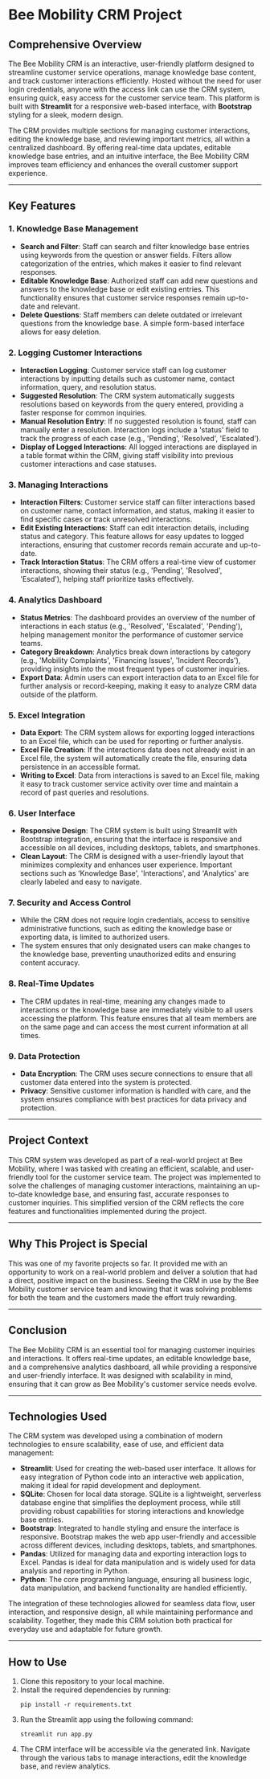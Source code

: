 # Bee Mobility CRM Project

## Comprehensive Overview
The Bee Mobility CRM is an interactive, user-friendly platform designed to streamline customer service operations, manage knowledge base content, and track customer interactions efficiently. Hosted without the need for user login credentials, anyone with the access link can use the CRM system, ensuring quick, easy access for the customer service team. This platform is built with **Streamlit** for a responsive web-based interface, with **Bootstrap** styling for a sleek, modern design.

The CRM provides multiple sections for managing customer interactions, editing the knowledge base, and reviewing important metrics, all within a centralized dashboard. By offering real-time data updates, editable knowledge base entries, and an intuitive interface, the Bee Mobility CRM improves team efficiency and enhances the overall customer support experience.

---

## Key Features

### 1. Knowledge Base Management
- **Search and Filter**: Staff can search and filter knowledge base entries using keywords from the question or answer fields. Filters allow categorization of the entries, which makes it easier to find relevant responses.
- **Editable Knowledge Base**: Authorized staff can add new questions and answers to the knowledge base or edit existing entries. This functionality ensures that customer service responses remain up-to-date and relevant.
- **Delete Questions**: Staff members can delete outdated or irrelevant questions from the knowledge base. A simple form-based interface allows for easy deletion.

### 2. Logging Customer Interactions
- **Interaction Logging**: Customer service staff can log customer interactions by inputting details such as customer name, contact information, query, and resolution status.
- **Suggested Resolution**: The CRM system automatically suggests resolutions based on keywords from the query entered, providing a faster response for common inquiries.
- **Manual Resolution Entry**: If no suggested resolution is found, staff can manually enter a resolution. Interaction logs include a 'status' field to track the progress of each case (e.g., 'Pending', 'Resolved', 'Escalated').
- **Display of Logged Interactions**: All logged interactions are displayed in a table format within the CRM, giving staff visibility into previous customer interactions and case statuses.

### 3. Managing Interactions
- **Interaction Filters**: Customer service staff can filter interactions based on customer name, contact information, and status, making it easier to find specific cases or track unresolved interactions.
- **Edit Existing Interactions**: Staff can edit interaction details, including status and category. This feature allows for easy updates to logged interactions, ensuring that customer records remain accurate and up-to-date.
- **Track Interaction Status**: The CRM offers a real-time view of customer interactions, showing their status (e.g., 'Pending', 'Resolved', 'Escalated'), helping staff prioritize tasks effectively.

### 4. Analytics Dashboard
- **Status Metrics**: The dashboard provides an overview of the number of interactions in each status (e.g., 'Resolved', 'Escalated', 'Pending'), helping management monitor the performance of customer service teams.
- **Category Breakdown**: Analytics break down interactions by category (e.g., 'Mobility Complaints', 'Financing Issues', 'Incident Records'), providing insights into the most frequent types of customer inquiries.
- **Export Data**: Admin users can export interaction data to an Excel file for further analysis or record-keeping, making it easy to analyze CRM data outside of the platform.

### 5. Excel Integration
- **Data Export**: The CRM system allows for exporting logged interactions to an Excel file, which can be used for reporting or further analysis.
- **Excel File Creation**: If the interactions data does not already exist in an Excel file, the system will automatically create the file, ensuring data persistence in an accessible format.
- **Writing to Excel**: Data from interactions is saved to an Excel file, making it easy to track customer service activity over time and maintain a record of past queries and resolutions.

### 6. User Interface
- **Responsive Design**: The CRM system is built using Streamlit with Bootstrap integration, ensuring that the interface is responsive and accessible on all devices, including desktops, tablets, and smartphones.
- **Clean Layout**: The CRM is designed with a user-friendly layout that minimizes complexity and enhances user experience. Important sections such as 'Knowledge Base', 'Interactions', and 'Analytics' are clearly labeled and easy to navigate.

### 7. Security and Access Control
- While the CRM does not require login credentials, access to sensitive administrative functions, such as editing the knowledge base or exporting data, is limited to authorized users.
- The system ensures that only designated users can make changes to the knowledge base, preventing unauthorized edits and ensuring content accuracy.

### 8. Real-Time Updates
- The CRM updates in real-time, meaning any changes made to interactions or the knowledge base are immediately visible to all users accessing the platform. This feature ensures that all team members are on the same page and can access the most current information at all times.

### 9. Data Protection
- **Data Encryption**: The CRM uses secure connections to ensure that all customer data entered into the system is protected.
- **Privacy**: Sensitive customer information is handled with care, and the system ensures compliance with best practices for data privacy and protection.

---

## Project Context
This CRM system was developed as part of a real-world project at Bee Mobility, where I was tasked with creating an efficient, scalable, and user-friendly tool for the customer service team. The project was implemented to solve the challenges of managing customer interactions, maintaining an up-to-date knowledge base, and ensuring fast, accurate responses to customer inquiries. This simplified version of the CRM reflects the core features and functionalities implemented during the project.

---

## Why This Project is Special
This was one of my favorite projects so far. It provided me with an opportunity to work on a real-world problem and deliver a solution that had a direct, positive impact on the business. Seeing the CRM in use by the Bee Mobility customer service team and knowing that it was solving problems for both the team and the customers made the effort truly rewarding.

---

## Conclusion
The Bee Mobility CRM is an essential tool for managing customer inquiries and interactions. It offers real-time updates, an editable knowledge base, and a comprehensive analytics dashboard, all while providing a responsive and user-friendly interface. It was designed with scalability in mind, ensuring that it can grow as Bee Mobility's customer service needs evolve.

---

## Technologies Used
The CRM system was developed using a combination of modern technologies to ensure scalability, ease of use, and efficient data management:

- **Streamlit**: Used for creating the web-based user interface. It allows for easy integration of Python code into an interactive web application, making it ideal for rapid development and deployment.
- **SQLite**: Chosen for local data storage. SQLite is a lightweight, serverless database engine that simplifies the deployment process, while still providing robust capabilities for storing interactions and knowledge base entries.
- **Bootstrap**: Integrated to handle styling and ensure the interface is responsive. Bootstrap makes the web app user-friendly and accessible across different devices, including desktops, tablets, and smartphones.
- **Pandas**: Utilized for managing data and exporting interaction logs to Excel. Pandas is ideal for data manipulation and is widely used for data analysis and reporting in Python.
- **Python**: The core programming language, ensuring all business logic, data manipulation, and backend functionality are handled efficiently.

The integration of these technologies allowed for seamless data flow, user interaction, and responsive design, all while maintaining performance and scalability. Together, they made this CRM solution both practical for everyday use and adaptable for future growth.

---

## How to Use
1. Clone this repository to your local machine.
2. Install the required dependencies by running:
    ```
    pip install -r requirements.txt
    ```
3. Run the Streamlit app using the following command:
    ```
    streamlit run app.py
    ```
4. The CRM interface will be accessible via the generated link. Navigate through the various tabs to manage interactions, edit the knowledge base, and review analytics.

